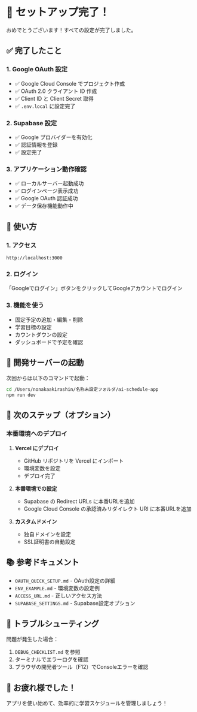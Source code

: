 # 🎉 セットアップ完了！

おめでとうございます！すべての設定が完了しました。

## ✅ 完了したこと

### 1. Google OAuth 設定
- ✅ Google Cloud Console でプロジェクト作成
- ✅ OAuth 2.0 クライアント ID 作成
- ✅ Client ID と Client Secret 取得
- ✅ `.env.local` に設定完了

### 2. Supabase 設定
- ✅ Google プロバイダーを有効化
- ✅ 認証情報を登録
- ✅ 設定完了

### 3. アプリケーション動作確認
- ✅ ローカルサーバー起動成功
- ✅ ログインページ表示成功
- ✅ Google OAuth 認証成功
- ✅ データ保存機能動作中

## 🚀 使い方

### 1. アクセス
```
http://localhost:3000
```

### 2. ログイン
「Googleでログイン」ボタンをクリックしてGoogleアカウントでログイン

### 3. 機能を使う
- 固定予定の追加・編集・削除
- 学習目標の設定
- カウントダウンの設定
- ダッシュボードで予定を確認

## 📝 開発サーバーの起動

次回からは以下のコマンドで起動：

```bash
cd /Users/nonakaakirashin/名称未設定フォルダ/ai-schedule-app
npm run dev
```

## 🎯 次のステップ（オプション）

### 本番環境へのデプロイ

1. **Vercel にデプロイ**
   - GitHub リポジトリを Vercel にインポート
   - 環境変数を設定
   - デプロイ完了

2. **本番環境での設定**
   - Supabase の Redirect URLs に本番URLを追加
   - Google Cloud Console の承認済みリダイレクト URI に本番URLを追加

3. **カスタムドメイン**
   - 独自ドメインを設定
   - SSL証明書の自動設定

## 📚 参考ドキュメント

- `OAUTH_QUICK_SETUP.md` - OAuth設定の詳細
- `ENV_EXAMPLE.md` - 環境変数の設定例
- `ACCESS_URL.md` - 正しいアクセス方法
- `SUPABASE_SETTINGS.md` - Supabase設定オプション

## 🐛 トラブルシューティング

問題が発生した場合：
1. `DEBUG_CHECKLIST.md` を参照
2. ターミナルでエラーログを確認
3. ブラウザの開発者ツール（F12）でConsoleエラーを確認

## 🎊 お疲れ様でした！

アプリを使い始めて、効率的に学習スケジュールを管理しましょう！
